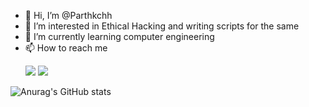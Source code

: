 - 👋 Hi, I’m @Parthkchh
- 👀 I’m interested in Ethical Hacking and writing scripts for the same
- 🌱 I’m currently learning computer engineering
- 📫 How to reach me <p align="left"><a href="https://www.linkedin.com/in/parth-chhatbar-658426206/"><img  src="https://img.shields.io/badge/LinkedIn-0077B5?style=for-the-badge&logo=linkedin&logoColor=white"></a>&nbsp;<a href="https://www.instagram.com/parth.m.chhatbar/"><img  src="https://img.shields.io/badge/Instagram-E4405F?style=for-the-badge&logo=instagram&logoColor=white"></a></p>

                     
![Anurag's GitHub stats](https://github-readme-stats.vercel.app/api?username=Parthkchh&show_icons=true&theme=radical)


<!---
Parthkchh/Parthkchh is a ✨ special ✨ repository because its `README.md` (this file) appears on your GitHub profile.
You can click the Preview link to take a look at your changes.
--->
